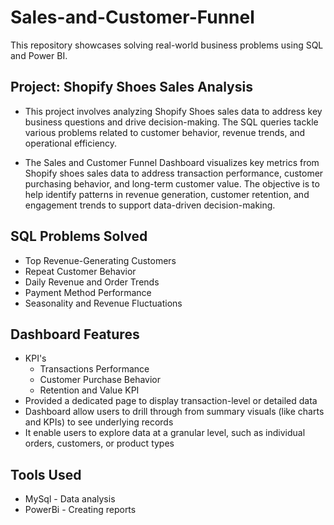 # Sales-and-Customer-Funnel

This repository showcases solving real-world business problems using SQL and Power BI.

## Project: Shopify Shoes Sales Analysis
- This project involves analyzing Shopify Shoes sales data to address key business questions and drive decision-making. The SQL queries tackle various problems related to customer behavior, revenue trends, and operational efficiency.
  
- The Sales and Customer Funnel Dashboard visualizes key metrics from Shopify shoes sales data to address transaction performance, customer purchasing behavior, and long-term customer value. The objective is to help identify patterns in revenue generation, customer retention, and engagement trends to support data-driven decision-making.


## SQL Problems Solved
- Top Revenue-Generating Customers
- Repeat Customer Behavior
- Daily Revenue and Order Trends
- Payment Method Performance
- Seasonality and Revenue Fluctuations

## Dashboard Features
- KPI's
   - Transactions Performance
   - Customer Purchase Behavior
   - Retention and Value KPI
- Provided a dedicated page to display transaction-level or detailed data
- Dashboard allow users to drill through from summary visuals (like charts and KPIs) to see underlying records
- It enable users to explore data at a granular level, such as individual orders, customers, or product types

## Tools Used
- MySql - Data analysis
- PowerBi - Creating reports
